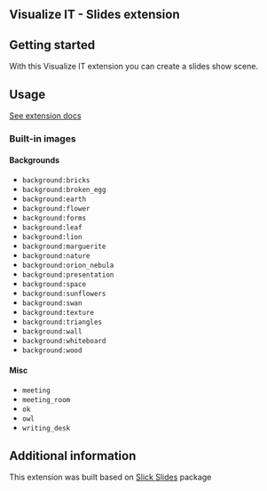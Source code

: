 ## Visualize IT - Slides extension

## Getting started

With this Visualize IT extension you can create a slides show scene.

## Usage

[See extension docs](assets/docs/en.md)

### Built-in images

#### Backgrounds

* `background:bricks`
* `background:broken_egg`
* `background:earth`
* `background:flower`
* `background:forms`
* `background:leaf`
* `background:lion`
* `background:marguerite`
* `background:nature`
* `background:orion_nebula`
* `background:presentation`
* `background:space`
* `background:sunflowers`
* `background:swan`
* `background:texture`
* `background:triangles`
* `background:wall`
* `background:whiteboard`
* `background:wood`

#### Misc

* `meeting`
* `meeting_room`
* `ok`
* `owl`
* `writing_desk`

## Additional information

This extension was built based on [Slick Slides](https://pub.dev/packages/slick_slides) package
